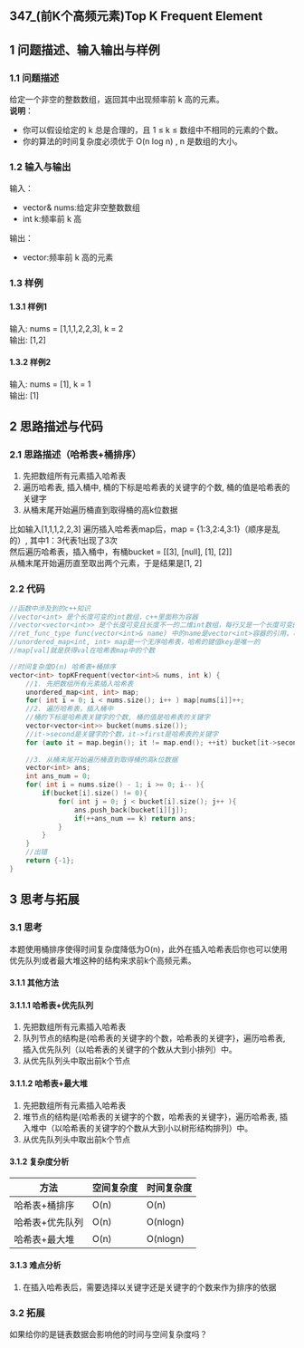 ## 347_(前K个高频元素)Top K Frequent Element
## 1 问题描述、输入输出与样例
### 1.1 问题描述
给定一个非空的整数数组，返回其中出现频率前 k 高的元素。<br>
__说明__：
* 你可以假设给定的 k 总是合理的，且 1 ≤ k ≤ 数组中不相同的元素的个数。
* 你的算法的时间复杂度必须优于 O(n log n) , n 是数组的大小。
### 1.2 输入与输出
输入：
* vector<int>& nums:给定非空整数数组
* int k:频率前 k 高

输出：
* vector<int>:频率前 k 高的元素
### 1.3 样例
#### 1.3.1 样例1
输入: nums = [1,1,1,2,2,3], k = 2<br>
输出: [1,2]
#### 1.3.2 样例2
输入: nums = [1], k = 1<br>
输出: [1]
## 2 思路描述与代码	
### 2.1 思路描述（哈希表+桶排序）
1. 先把数组所有元素插入哈希表
2. 遍历哈希表, 插入桶中, 桶的下标是哈希表的关键字的个数, 桶的值是哈希表的关键字
3. 从桶末尾开始遍历桶直到取得桶的高k位数据

比如输入[1,1,1,2,2,3]
遍历插入哈希表map后，map = {1:3,2:4,3:1}（顺序是乱的）, 其中1：3代表1出现了3次<br>
然后遍历哈希表，插入桶中，有桶bucket = [[3], [null], [1], [2]]<br>
从桶末尾开始遍历直至取出两个元素，于是结果是[1, 2]<br>
### 2.2 代码
```cpp
//函数中涉及到的c++知识
//vector<int> 是个长度可变的int数组，c++里面称为容器
//vector<vector<int>> 是个长度可变且长度不一的二维int数组，每行又是一个长度可变的int数组
//ret_func_type func(vector<int>& name) 中的name是vector<int>容器的引用，可以理解为传入一个指针
//unordered_map<int, int> map是一个无序哈希表，哈希的键值key是唯一的
//map[val]就是获得val在哈希表map中的个数

//时间复杂度O(n) 哈希表+桶排序
vector<int> topKFrequent(vector<int>& nums, int k) {
    //1. 先把数组所有元素插入哈希表
    unordered_map<int, int> map;
    for( int i = 0; i < nums.size(); i++ ) map[nums[i]]++;
    //2. 遍历哈希表，插入桶中
    //桶的下标是哈希表关键字的个数, 桶的值是哈希表的关键字
    vector<vector<int>> bucket(nums.size());
    //it->second是关键字的个数，it->first是哈希表的关键字
    for (auto it = map.begin(); it != map.end(); ++it) bucket[it->second - 1].push_back(it->first);
    
    //3. 从桶末尾开始遍历桶直到取得桶的高k位数据
    vector<int> ans;
    int ans_num = 0;
    for( int i = nums.size() - 1; i >= 0; i-- ){
        if(bucket[i].size() != 0){
            for( int j = 0; j < bucket[i].size(); j++ ){
                ans.push_back(bucket[i][j]);
                if(++ans_num == k) return ans;
            }
        }
    }
    //出错
    return {-1};
}
```
## 3 思考与拓展
### 3.1 思考
本题使用桶排序使得时间复杂度降低为O(n)，此外在插入哈希表后你也可以使用优先队列或者最大堆这种的结构来求前k个高频元素。
#### 3.1.1 其他方法
#### 3.1.1.1 哈希表+优先队列
1. 先把数组所有元素插入哈希表
2. 队列节点的结构是{哈希表的关键字的个数，哈希表的关键字}，遍历哈希表, 插入优先队列（以哈希表的关键字的个数从大到小排列）中。
3. 从优先队列头中取出前k个节点

#### 3.1.1.2 哈希表+最大堆
1. 先把数组所有元素插入哈希表
2. 堆节点的结构是{哈希表的关键字的个数，哈希表的关键字}，遍历哈希表, 插入堆中（以哈希表的关键字的个数从大到小以树形结构排列）中。
3. 从优先队列头中取出前k个节点

#### 3.1.2 复杂度分析
方法|空间复杂度|时间复杂度
--- | --- | ---
哈希表+桶排序|O(n)|O(n)
哈希表+优先队列|O(n)|O(nlogn)
哈希表+最大堆|O(n)|O(nlogn)
#### 3.1.3 难点分析
1. 在插入哈希表后，需要选择以关键字还是关键字的个数来作为排序的依据

### 3.2 拓展
如果给你的是链表数据会影响他的时间与空间复杂度吗？

